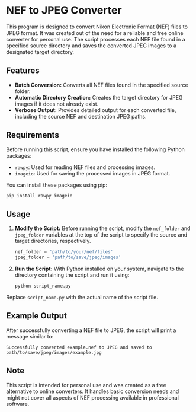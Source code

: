 # NEF to JPEG Converter

This program is designed to convert Nikon Electronic Format (NEF) files to JPEG format. It was created out of the need for a reliable and free online converter for personal use. The script processes each NEF file found in a specified source directory and saves the converted JPEG images to a designated target directory.

## Features

- **Batch Conversion:** Converts all NEF files found in the specified source folder.
- **Automatic Directory Creation:** Creates the target directory for JPEG images if it does not already exist.
- **Verbose Output:** Provides detailed output for each converted file, including the source NEF and destination JPEG paths.

## Requirements

Before running this script, ensure you have installed the following Python packages:

- `rawpy`: Used for reading NEF files and processing images.
- `imageio`: Used for saving the processed images in JPEG format.

You can install these packages using pip:

```bash
pip install rawpy imageio
```

## Usage

1. **Modify the Script:** Before running the script, modify the `nef_folder` and `jpeg_folder` variables at the top of the script to specify the source and target directories, respectively.

    ```python
    nef_folder = 'path/to/your/nef/files'
    jpeg_folder = 'path/to/save/jpeg/images'
    ```

2. **Run the Script:** With Python installed on your system, navigate to the directory containing the script and run it using:

    ```bash
    python script_name.py
    ```

Replace `script_name.py` with the actual name of the script file.

## Example Output

After successfully converting a NEF file to JPEG, the script will print a message similar to:

```
Successfully converted example.nef to JPEG and saved to path/to/save/jpeg/images/example.jpg
```

## Note

This script is intended for personal use and was created as a free alternative to online converters. It handles basic conversion needs and might not cover all aspects of NEF processing available in professional software.
